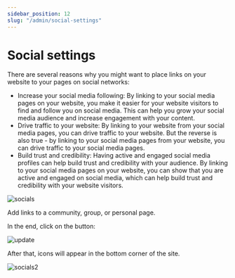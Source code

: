 ```yaml
---
sidebar_position: 12
slug: "/admin/social-settings"
---
```


# Social settings

There are several reasons why you might want to place links on your website to your pages on social networks:

- Increase your social media following: By linking to your social media pages on your website, you make it easier for your website visitors to find and follow you on social media. This can help you grow your social media audience and increase engagement with your content.
- Drive traffic to your website: By linking to your website from your social media pages, you can drive traffic to your website. But the reverse is also true - by linking to your social media pages from your website, you can drive traffic to your social media pages.
- Build trust and credibility: Having active and engaged social media profiles can help build trust and credibility with your audience. By linking to your social media pages on your website, you can show that you are active and engaged on social media, which can help build trust and credibility with your website visitors.

![socials](/img/socials.png)

Add links to a community, group, or personal page.

In the end, click on the button:

![update](/img/update.png)

After that, icons will appear in the bottom corner of the site.

![socials2](/img/socials2.png)

